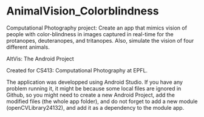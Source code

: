 # AnimalVision_Colorblindness
Computational Photography project: Create an app that mimics vision of people with color-blindness in images captured in real-time for the protanopes, deuteranopes, and tritanopes. Also, simulate the vision of four different animals.


AltVis: The Android Project

Created for CS413: Computational Photography at EPFL. 

The application was developped using Android Studio. If you have any problem running it, it might be because some local files are ignored in Github, so you might need to create a new Android Project, add the modified files (the whole app folder), and do not forget to add a new module (openCVLibrary24132), and add it as a dependency to the module app.